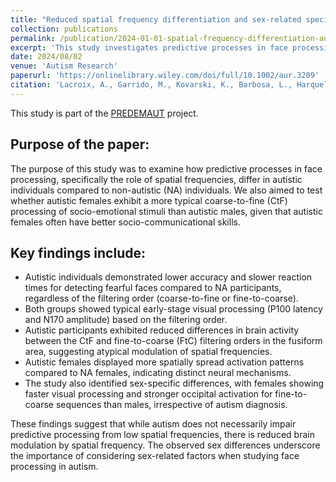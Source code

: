 ```yaml
---
title: "Reduced spatial frequency differentiation and sex-related specificities in fearful face detection in autism: insights from EEG and the predictive brain model"
collection: publications
permalink: /publication/2024-01-01-spatial-frequency-differentiation-autism
excerpt: 'This study investigates predictive processes in face processing in autistic individuals, focusing on how spatial frequencies influence the detection of fearful faces. The results reveal that autistic individuals, regardless of sex, show behavioral and neurophysiological differences in fear detection compared to non-autistic individuals. The study also highlights significant sex differences, suggesting that autistic females may engage different neural mechanisms than males during face processing.'
date: 2024/08/02
venue: 'Autism Research'
paperurl: 'https://onlinelibrary.wiley.com/doi/full/10.1002/aur.3209'
citation: 'Lacroix, A., Garrido, M., Kovarski, K., Barbosa, L., Harquel, S., et al. (2024). "Reduced spatial frequency differentiation and sex-related specificities in fearful face detection in autism." <i>Autism Research</i>.'
---
```


This study is part of the [PREDEMAUT](/projects/001_Predemaut) project.

## Purpose of the paper:

The purpose of this study was to examine how predictive processes in face processing, specifically the role of spatial frequencies, differ in autistic individuals compared to non-autistic (NA) individuals. 
We also aimed to test whether autistic females exhibit a more typical coarse-to-fine (CtF) processing of socio-emotional stimuli than autistic males, given that autistic females often have better socio-communicational skills.

## Key findings include:

- Autistic individuals demonstrated lower accuracy and slower reaction times for detecting fearful faces compared to NA participants, regardless of the filtering order (coarse-to-fine or fine-to-coarse).
- Both groups showed typical early-stage visual processing (P100 latency and N170 amplitude) based on the filtering order.
- Autistic participants exhibited reduced differences in brain activity between the CtF and fine-to-coarse (FtC) filtering orders in the fusiform area, suggesting atypical modulation of spatial frequencies.
- Autistic females displayed more spatially spread activation patterns compared to NA females, indicating distinct neural mechanisms.
- The study also identified sex-specific differences, with females showing faster visual processing and stronger occipital activation for fine-to-coarse sequences than males, irrespective of autism diagnosis. 

These findings suggest that while autism does not necessarily impair predictive processing from low spatial frequencies, there is reduced brain modulation by spatial frequency. 
The observed sex differences underscore the importance of considering sex-related factors when studying face processing in autism.